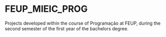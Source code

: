 # FEUP_MIEIC_PROG
Projects developed within the course of Programação at FEUP, during the second semester of the first year of the bachelors degree.
